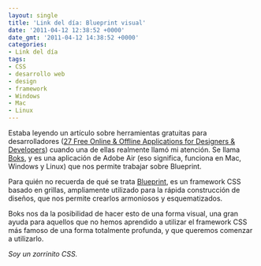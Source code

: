 ```yaml
---
layout: single
title: 'Link del día: Blueprint visual'
date: '2011-04-12 12:38:52 +0000'
date_gmt: '2011-04-12 14:38:52 +0000'
categories:
- Link del día
tags:
- CSS
- desarrollo web
- design
- framework
- Windows
- Mac
- Linux
---
```


Estaba leyendo un artículo sobre herramientas gratuitas para desarrolladores ([27 Free Online &amp; Offline Applications for Designers &amp; Developers](http://www.onextrapixel.com/2011/04/08/27-free-online-offline-applications-for-designers-developers/)) cuando una de ellas realmente llamó mi atención. Se llama [Boks](http://toki-woki.net/p/Boks/), y es una aplicación de Adobe Air (eso significa, funciona en Mac, Windows y Linux) que nos permite trabajar sobre Blueprint.

Para quién no recuerda de qué se trata [Blueprint](http://www.blueprintcss.org/), es un framework CSS basado en grillas, ampliamente utilizado para la rápida construcción de diseños, que nos permite crearlos armoniosos y esquematizados.

Boks nos da la posibilidad de hacer esto de una forma visual, una gran ayuda para aquellos que no hemos aprendido a utilizar el framework CSS más famoso de una forma totalmente profunda, y que queremos comenzar a utilizarlo.

_Soy un zorrinito CSS._
